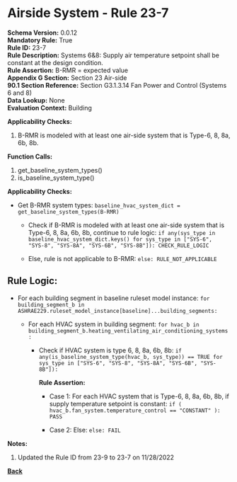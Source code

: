 
# Airside System - Rule 23-7  

**Schema Version:** 0.0.12  
**Mandatory Rule:** True  
**Rule ID:** 23-7  
**Rule Description:** Systems 6&8: Supply air temperature setpoint shall be constant at the design condition.  
**Rule Assertion:** B-RMR = expected value  
**Appendix G Section:** Section 23 Air-side  
**90.1 Section Reference:** Section G3.1.3.14 Fan Power and Control (Systems 6 and 8)  
**Data Lookup:** None  
**Evaluation Context:** Building  

**Applicability Checks:**  

1. B-RMR is modeled with at least one air-side system that is Type-6, 8, 8a, 6b, 8b.  

**Function Calls:**  

1. get_baseline_system_types()
2. is_baseline_system_type()

**Applicability Checks:**  

- Get B-RMR system types: `baseline_hvac_system_dict = get_baseline_system_types(B-RMR)`

  - Check if B-RMR is modeled with at least one air-side system that is Type-6, 8, 8a, 6b, 8b, continue to rule logic: `if any(sys_type in baseline_hvac_system_dict.keys() for sys_type in ["SYS-6", "SYS-8", "SYS-8A", "SYS-6B", "SYS-8B"]): CHECK_RULE_LOGIC`

  - Else, rule is not applicable to B-RMR: `else: RULE_NOT_APPLICABLE`

## Rule Logic:  

- For each building segment in baseline ruleset model instance: `for building_segment_b in ASHRAE229.ruleset_model_instance[baseline]...building_segments:`

  - For each HVAC system in building segment: `for hvac_b in building_segment_b.heating_ventilating_air_conditioning_systems:`
  
    - Check if HVAC system is type 6, 8, 8a, 6b, 8b: `if any(is_baseline_system_type(hvac_b, sys_type)) == TRUE for sys_type in ["SYS-6", "SYS-8", "SYS-8A", "SYS-6B", "SYS-8B"]):`

      **Rule Assertion:**

      - Case 1: For each HVAC system that is Type-6, 8, 8a, 6b, 8b, if supply temperature setpoint is constant: `if ( hvac_b.fan_system.temperature_control == "CONSTANT" ): PASS`

      - Case 2: Else: `else: FAIL`

**Notes:**
1. Updated the Rule ID from 23-9 to 23-7 on 11/28/2022


**[Back](../_toc.md)**
